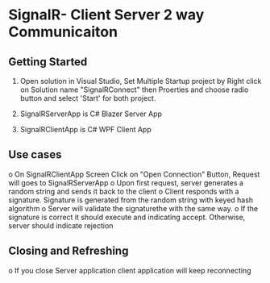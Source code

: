 # SignalR- Client Server 2 way Communicaiton

## Getting Started

1. Open solution in Visual Studio, Set Multiple Startup project by Right click on Solution name "SignalRConnect" then
   Proerties and choose radio button and select 'Start' for both project.

2. SignalRServerApp is C# Blazer Server App
3. SignalRClientApp is C# WPF Client App

## Use cases
o   On SignalRClientApp Screen Click on "Open Connection" Button, Request will goes to SignalRServerApp 
o	Upon first request, server generates a random string and sends it back to the client
o	Client responds with a signature. Signature is generated from the random string with keyed hash algorithm
o	Server will validate the signaturethe with the same way.
o   If the signature is correct it should execute and indicating accept. 
	Otherwise, server should indicate rejection

## Closing and Refreshing
o   If you close Server application client application will keep reconnecting

